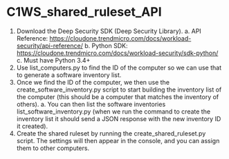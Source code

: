# C1WS_shared_ruleset_API

1.	Download the Deep Security SDK (Deep Security Library).
  a.	API Reference: https://cloudone.trendmicro.com/docs/workload-security/api-reference/
  b.	Python SDK: https://cloudone.trendmicro.com/docs/workload-security/sdk-python/
  c.	Must have Python 3.4+
2.	Use list_computers.py to find the ID of the computer so we can use that to generate a software inventory list.
3.	Once we find the ID of the computer, we then use the create_software_inventory.py script to start building the inventory list of the computer (this should be a computer that matches the inventory of others).
  a.	You can then list the software inventories list_software_inventory.py (when we run the command to create the inventory list it should send a JSON response with the new inventory ID it created). 
4.	Create the shared ruleset by running the create_shared_ruleset.py script. The settings will then appear in the console, and you can assign them to other computers. 
